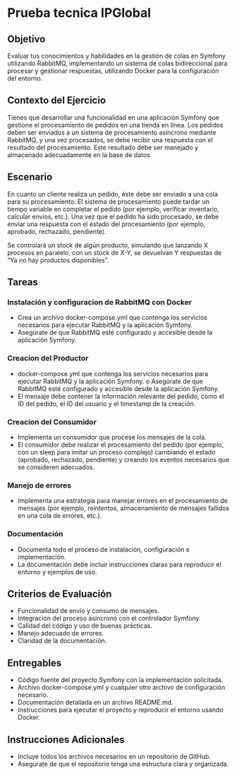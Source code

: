 # Prueba tecnica IPGlobal
## Objetivo
Evaluar tus conocimientos y habilidades en la gestión de colas en Symfony
utilizando RabbitMQ, implementando un sistema de colas bidireccional para
procesar y gestionar respuestas, utilizando Docker para la configuración del entorno.
## Contexto del Ejercicio
Tienes que desarrollar una funcionalidad en una aplicación Symfony que gestione el
procesamiento de pedidos en una tienda en línea. Los pedidos deben ser enviados a
un sistema de procesamiento asíncrono mediante RabbitMQ, y una vez procesados,
se debe recibir una respuesta con el resultado del procesamiento. Este resultado
debe ser manejado y almacenado adecuadamente en la base de datos.
## Escenario
En cuanto un cliente realiza un pedido, éste debe ser enviado a una cola para su
procesamiento. El sistema de procesamiento puede tardar un tiempo variable en
completar el pedido (por ejemplo, verificar inventario, calcular envíos, etc.). Una vez
que el pedido ha sido procesado, se debe enviar una respuesta con el estado del
procesamiento (por ejemplo, aprobado, rechazado, pendiente).

Se controlará un stock de algún producto, simulando que lanzando X procesos en
paralelo, con un stock de X-Y, se devuelvan Y respuestas de “Ya no hay productos
disponibles”.
## Tareas
### Instalación y configuracion de RabbitMQ con Docker
 -  Crea un archivo docker-compose.yml que contenga los servicios
    necesarios para ejecutar RabbitMQ y la aplicación Symfony.
 - Asegúrate de que RabbitMQ esté configurado y accesible desde la
    aplicación Symfony.
### Creacion del Productor
 - docker-compose.yml que contenga los servicios
   necesarios para ejecutar RabbitMQ y la aplicación Symfony.
   o Asegúrate de que RabbitMQ esté configurado y accesible desde la
   aplicación Symfony.
 - El mensaje debe contener la información relevante del pedido, como el
   ID del pedido, el ID del usuario y el timestamp de la creación.
### Creacion del Consumidor
 - Implementa un consumidor que procese los mensajes de la cola.
 - El consumidor debe realizar el procesamiento del pedido (por ejemplo,
   con un sleep para imitar un proceso complejo) cambiando el estado
   (aprobado, rechazado, pendiente) y creando los eventos necesarios
   que se consideren adecuados.
### Manejo de errores
 - Implementa una estrategia para manejar errores en el procesamiento
 de mensajes (por ejemplo, reintentos, almacenamiento de mensajes
 fallidos en una cola de errores, etc.).
### Documentación
 - Documenta todo el proceso de instalación, configuración e
 implementación.
 - La documentación debe incluir instrucciones claras para reproducir el
   entorno y ejemplos de uso.
## Criterios de Evaluación
 - Funcionalidad de envío y consumo de mensajes.
 - Integración del proceso asíncrono con el controlador Symfony.
 - Calidad del código y uso de buenas prácticas.
 - Manejo adecuado de errores.
 - Claridad de la documentación.
## Entregables
 - Código fuente del proyecto Symfony con la implementación solicitada.
 - Archivo docker-compose.yml y cualquier otro archivo de configuración necesario.
 - Documentación detallada en un archivo README.md.
 - Instrucciones para ejecutar el proyecto y reproducir el entorno usando Docker.
## Instrucciones Adicionales
 - Incluye todos los archivos necesarios en un repositorio de GitHub.
 - Asegúrate de que el repositorio tenga una estructura clara y organizada.